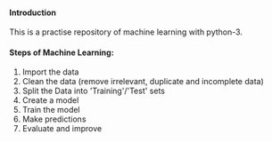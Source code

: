 #### Introduction

This is a practise repository of machine learning with python-3.

#### Steps of Machine Learning:

1. Import the data
2. Clean the data (remove irrelevant, duplicate and incomplete data)
3. Split the Data into 'Training'/'Test' sets
4. Create a model
5. Train the model
6. Make predictions
7. Evaluate and improve

